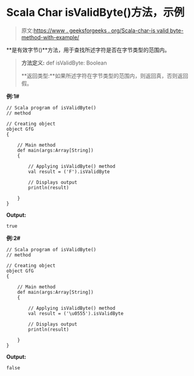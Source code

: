 # Scala Char isValidByte()方法，示例

> 原文:[https://www . geeksforgeeks . org/Scala-char-is valid byte-method-with-example/](https://www.geeksforgeeks.org/scala-char-isvalidbyte-method-with-example/)

**是有效字节()**方法，用于查找所述字符是否在字节类型的范围内。

> **方法定义:** def isValidByte: Boolean
> 
> **返回类型:**如果所述字符在字节类型的范围内，则返回真，否则返回假。

**例:1#**

```
// Scala program of isValidByte()
// method

// Creating object
object GfG
{ 

    // Main method
    def main(args:Array[String])
    {

        // Applying isValidByte() method 
        val result = ('F').isValidByte

        // Displays output
        println(result)

    }
} 

```

**Output:**

```
true

```

**例:2#**

```
// Scala program of isValidByte()
// method

// Creating object
object GfG
{ 

    // Main method
    def main(args:Array[String])
    {

        // Applying isValidByte() method
        val result = ('\u0555').isValidByte

        // Displays output
        println(result)

    }
} 
```

**Output:**

```
false

```
